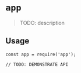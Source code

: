 # `app`

> TODO: description

## Usage

```
const app = require('app');

// TODO: DEMONSTRATE API
```
